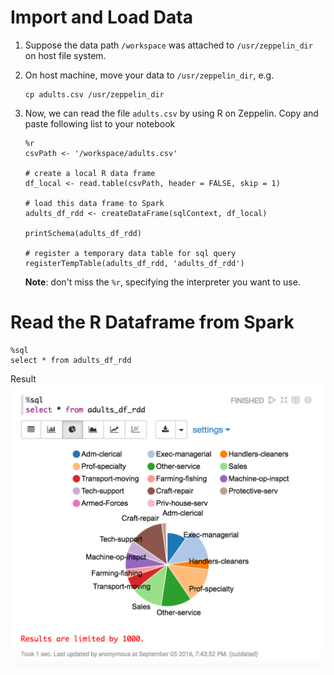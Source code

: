 # Import and Load Data
1. Suppose the data path ```/workspace``` was attached to ```/usr/zeppelin_dir``` on host file system.
1. On host machine, move your data to ```/usr/zeppelin_dir```, e.g.
	```
	cp adults.csv /usr/zeppelin_dir
	```
1. Now, we can read the file ```adults.csv``` by using R on Zeppelin. Copy and paste following list to your notebook
	```
	%r
	csvPath <- '/workspace/adults.csv'

	# create a local R data frame
	df_local <- read.table(csvPath, header = FALSE, skip = 1)

	# load this data frame to Spark
	adults_df_rdd <- createDataFrame(sqlContext, df_local)

	printSchema(adults_df_rdd)

	# register a temporary data table for sql query
	registerTempTable(adults_df_rdd, 'adults_df_rdd')
	```

	**Note**: don't miss the ```%r```, specifying the interpreter you want to use.

# Read the R Dataframe from Spark
```
%sql
select * from adults_df_rdd
```
Result
![sql](images/zeppelin_sql.png "sql")

